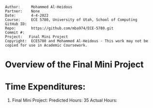 ```
Author:     Mohammed Al-Heidous
Partner:    None
Date:       4-4-2022
Course:     ECE 5780, University of Utah, School of Computing
GitHub ID:  
Repo:       https://github.com/mba974/ECE-5780.git
Commit #:  
Project:   Final Mini Project
Copyright:  ECE5780 and Mohammed Al-Heidous - This work may not be copied for use in Academic Coursework.
```

# Overview of the Final Mini Project

# Time Expenditures:

   1. Final Mini Project:   Predicted Hours:          35       Actual Hours:
